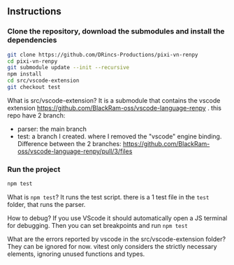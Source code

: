 
## Instructions

### Clone the repository, download the submodules and install the dependencies

```bash
git clone https://github.com/DRincs-Productions/pixi-vn-renpy
cd pixi-vn-renpy
git submodule update --init --recursive
npm install
cd src/vscode-extension
git checkout test
```

What is src/vscode-extension? It is a submodule that contains the vscode extension https://github.com/BlackRam-oss/vscode-language-renpy . this repo have 2 branch:

* parser: the main branch
* test: a branch I created. where I removed the "vscode" engine binding. Difference between the 2 branches: https://github.com/BlackRam-oss/vscode-language-renpy/pull/3/files

### Run the project

```bash
npm test
```

What is `npm test`? It runs the test script. there is a 1 test file in the `test` folder, that runs the parser.

How to debug? If you use VScode it should automatically open a JS terminal for debugging. Then you can set breakpoints and run `npm test`

What are the errors reported by vscode in the src/vscode-extension folder? They can be ignored for now. vitest only considers the strictly necessary elements, ignoring unused functions and types.
